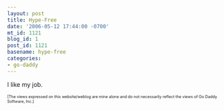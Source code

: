 ```yaml
---
layout: post
title: Hype-Free
date: '2006-05-12 17:44:00 -0700'
mt_id: 1121
blog_id: 1
post_id: 1121
basename: hype-free
categories:
- go-daddy
---
```

<p>I like my job.</p>
<p style="font-size:xx-small;">[The views expressed on this website/weblog are mine alone and do not necessarily reflect the views of Go Daddy Software, Inc.]</p>
